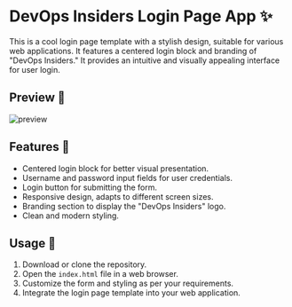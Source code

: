 # DevOps Insiders Login Page App ✨

This is a cool login page template with a stylish design, suitable for various web applications. It features a centered login block and branding of "DevOps Insiders." It provides an intuitive and visually appealing interface for user login.

## Preview 👀
![preview](https://github.com/devopsinsiders/thewatercolour-ui/assets/124057238/0f21a4aa-a728-4bc6-9ee0-d1dc352261b8)

## Features 🌟

- Centered login block for better visual presentation.
- Username and password input fields for user credentials.
- Login button for submitting the form.
- Responsive design, adapts to different screen sizes.
- Branding section to display the "DevOps Insiders" logo.
- Clean and modern styling.

## Usage 🚀

1. Download or clone the repository.
2. Open the `index.html` file in a web browser.
3. Customize the form and styling as per your requirements.
4. Integrate the login page template into your web application.
